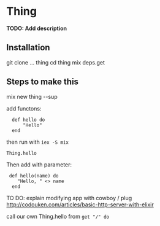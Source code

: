 # Thing

**TODO: Add description**

## Installation

git clone ... thing
cd thing
mix deps.get


## Steps to make this

mix new thing --sup

add functons:

```
  def hello do
      "Hello"
  end
```

then run with  `iex -S mix`

```
Thing.hello
```

Then add with parameter:

```
 def hello(name) do
    "Hello, " <> name
  end
```

TO DO:  explain modifying app with cowboy / plug
http://codouken.com/articles/basic-http-server-with-elixir

call our own Thing.hello from `get "/" do`

